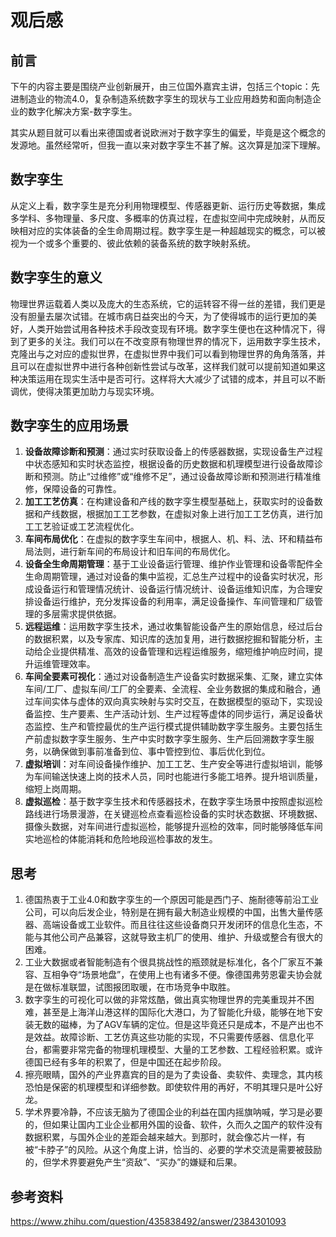 # 观后感

## 前言
下午的内容主要是围绕产业创新展开，由三位国外嘉宾主讲，包括三个topic：先进制造业的物流4.0，复杂制造系统数字孪生的现状与工业应用趋势和面向制造企业的数字化解决方案-数字孪生。

其实从题目就可以看出来德国或者说欧洲对于数字孪生的偏爱，毕竟是这个概念的发源地。虽然经常听，但我一直以来对数字孪生不甚了解。这次算是加深下理解。

## 数字孪生
从定义上看，数字孪生是充分利用物理模型、传感器更新、运行历史等数据，集成多学科、多物理量、多尺度、多概率的仿真过程，在虚拟空间中完成映射，从而反映相对应的实体装备的全生命周期过程。数字孪生是一种超越现实的概念，可以被视为一个或多个重要的、彼此依赖的装备系统的数字映射系统。

## 数字孪生的意义
物理世界运载着人类以及庞大的生态系统，它的运转容不得一丝的差错，我们更是没有胆量去屡次试错。在城市病日益突出的今天，为了使得城市的运行更加的美好，人类开始尝试用各种技术手段改变现有环境。数字孪生便也在这种情况下，得到了更多的关注。我们可以在不改变原有物理世界的情况下，运用数字孪生技术，克隆出与之对应的虚拟世界，在虚拟世界中我们可以看到物理世界的角角落落，并且可以在虚拟世界中进行各种创新性尝试与改革，这样我们就可以提前知道如果这种决策运用在现实生活中是否可行。这样将大大减少了试错的成本，并且可以不断调优，使得决策更加助力与现实环境。

## 数字孪生的应用场景
1. **设备故障诊断和预测**：通过实时获取设备上的传感器数据，实现设备生产过程中状态感知和实时状态监控，根据设备的历史数据和机理模型进行设备故障诊断和预测。防止“过维修”或“维修不足”，通过设备故障诊断和预测进行精准维修，保障设备的可靠性。
2. **加工工艺仿真**：在构建设备和产线的数字孪生模型基础上，获取实时的设备数据和产线数据，根据加工工艺参数，在虚拟对象上进行加工工艺仿真，进行加工工艺验证或工艺流程优化。
3. **车间布局优化**：在虚拟的数字孪生车间中，根据人、机、料、法、环和精益布局法则，进行新车间的布局设计和旧车间的布局优化。
4. **设备全生命周期管理**：基于工业设备运行管理、维护作业管理和设备零配件全生命周期管理，通过对设备的集中监视，汇总生产过程中的设备实时状况，形成设备运行和管理情况统计、设备运行情况统计、设备运维知识库，为合理安排设备运行维护，充分发挥设备的利用率，满足设备操作、车间管理和厂级管理的多层需求提供依据。
5. **远程运维**：运用数字孪生技术，通过收集智能设备产生的原始信息，经过后台的数据积累，以及专家库、知识库的迭加复用，进行数据挖掘和智能分析，主动给企业提供精准、高效的设备管理和远程运维服务，缩短维护响应时间，提升运维管理效率。
6. **车间全要素可视化**：通过对设备制造生产设备实时数据采集、汇聚，建立实体车间/工厂、虚拟车间/工厂的全要素、全流程、全业务数据的集成和融合，通过车间实体与虚体的双向真实映射与实时交互，在数据模型的驱动下，实现设备监控、生产要素、生产活动计划、生产过程等虚体的同步运行，满足设备状态监控、生产和管控最优的生产运行模式提供辅助数字孪生服务。主要包括生产前虚拟数字孪生服务、生产中实时数字孪生服务、生产后回溯数字孪生服务，以确保做到事前准备到位、事中管控到位、事后优化到位。
7. **虚拟培训**：对车间设备操作维护、加工工艺、生产安全等进行虚拟培训，能够为车间输送快速上岗的技术人员，同时也能进行多能工培养。提升培训质量，缩短上岗周期。
8. **虚拟巡检**：基于数字孪生技术和传感器技术，在数字孪生场景中按照虚拟巡检路线进行场景漫游，在关键巡检点查看巡检设备的实时状态数据、环境数据、摄像头数据，对车间进行虚拟巡检，能够提升巡检的效率，同时能够降低车间实地巡检的体能消耗和危险地段巡检事故的发生。

## 思考
1. 德国热衷于工业4.0和数字孪生的一个原因可能是西门子、施耐德等前沿工业公司，可以向后发企业，特别是在拥有最大制造业规模的中国，出售大量传感器、高端设备或工业软件。而且往往这些设备商只开发闭环的信息化生态，不能与其他公司产品兼容，这就导致主机厂的使用、维护、升级或整合有很大的困难。
2. 工业大数据或者智能制造有个很具挑战性的瓶颈就是标准化，各个厂家互不兼容、互相争夺“场景地盘”，在使用上也有诸多不便。像德国弗劳恩霍夫协会就是在做标准联盟，试图报团取暖，在市场竞争中取胜。
3. 数字孪生的可视化可以做的非常炫酷，做出真实物理世界的完美重现并不困难，甚至是上海洋山港这样的国际化大港口，为了智能化升级，能够在地下安装无数的磁棒，为了AGV车辆的定位。但是这毕竟还只是成本，不是产出也不是效益。故障诊断、工艺仿真这些功能的实现，不只需要传感器、信息化平台，都需要非常完备的物理机理模型、大量的工艺参数、工程经验积累。或许德国已经有多年的积累了，但是中国还在起步阶段。
4. 擦亮眼睛，国外的产业界嘉宾的目的是为了卖设备、卖软件、卖理念，其内核恐怕是保密的机理模型和详细参数。即使软件用的再好，不明其理只是叶公好龙。
5. 学术界要冷静，不应该无脑为了德国企业的利益在国内摇旗呐喊，学习是必要的，但如果让国内工业企业都用外国的设备、软件，久而久之国产的软件没有数据积累，与国外企业的差距会越来越大。到那时，就会像芯片一样，有被“卡脖子”的风险。从这个角度上讲，恰当的、必要的学术交流是需要被鼓励的，但学术界要避免产生“资敌”、“买办”的嫌疑和后果。

## 参考资料
https://www.zhihu.com/question/435838492/answer/2384301093
